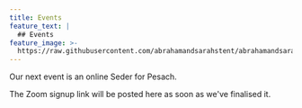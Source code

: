 ```yaml
---
title: Events
feature_text: |
  ## Events
feature_image: >-
  https://raw.githubusercontent.com/abrahamandsarahstent/abrahamandsarahstent.github.io/main/images/tent.png
---
```


Our next event is an online Seder for Pesach.

The Zoom signup link will be posted here as soon as we've finalised it.
